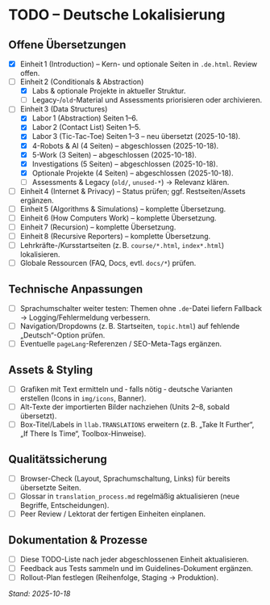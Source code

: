 # TODO – Deutsche Lokalisierung

## Offene Übersetzungen
- [x] Einheit 1 (Introduction) – Kern- und optionale Seiten in `.de.html`. Review offen.  
- [ ] Einheit 2 (Conditionals & Abstraction)  
  - [x] Labs & optionale Projekte in aktueller Struktur.  
  - [ ] Legacy-/`old`-Material und Assessments priorisieren oder archivieren.  
- [ ] Einheit 3 (Data Structures)  
  - [x] Labor 1 (Abstraction) Seiten 1–6.  
  - [x] Labor 2 (Contact List) Seiten 1–5.  
  - [x] Labor 3 (Tic-Tac-Toe) Seiten 1–3 – neu übersetzt (2025-10-18).  
  - [x] 4-Robots & AI (4 Seiten) – abgeschlossen (2025-10-18).  
  - [x] 5-Work (3 Seiten) – abgeschlossen (2025-10-18).  
  - [x] Investigations (5 Seiten) – abgeschlossen (2025-10-18).  
  - [x] Optionale Projekte (4 Seiten) – abgeschlossen (2025-10-18).  
  - [ ] Assessments & Legacy (`old/`, `unused-*`) → Relevanz klären.  
- [ ] Einheit 4 (Internet & Privacy) – Status prüfen; ggf. Restseiten/Assets ergänzen.  
- [ ] Einheit 5 (Algorithms & Simulations) – komplette Übersetzung.  
- [ ] Einheit 6 (How Computers Work) – komplette Übersetzung.  
- [ ] Einheit 7 (Recursion) – komplette Übersetzung.  
- [ ] Einheit 8 (Recursive Reporters) – komplette Übersetzung.  
- [ ] Lehrkräfte-/Kursstartseiten (z. B. `course/*.html`, `index*.html`) lokalisieren.  
- [ ] Globale Ressourcen (FAQ, Docs, evtl. `docs/*`) prüfen.

## Technische Anpassungen
- [ ] Sprachumschalter weiter testen: Themen ohne `.de`-Datei liefern Fallback → Logging/Fehlermeldung verbessern.  
- [ ] Navigation/Dropdowns (z. B. Startseiten, `topic.html`) auf fehlende „Deutsch“-Option prüfen.  
- [ ] Eventuelle `pageLang`-Referenzen / SEO-Meta-Tags ergänzen.

## Assets & Styling
- [ ] Grafiken mit Text ermitteln und ‑ falls nötig ‑ deutsche Varianten erstellen (Icons in `img/icons`, Banner).  
- [ ] Alt-Texte der importierten Bilder nachziehen (Units 2–8, sobald übersetzt).  
- [ ] Box-Titel/Labels in `llab.TRANSLATIONS` erweitern (z. B. „Take It Further“, „If There Is Time“, Toolbox-Hinweise).

## Qualitätssicherung
- [ ] Browser-Check (Layout, Sprachumschaltung, Links) für bereits übersetzte Seiten.  
- [ ] Glossar in `translation_process.md` regelmäßig aktualisieren (neue Begriffe, Entscheidungen).  
- [ ] Peer Review / Lektorat der fertigen Einheiten einplanen.

## Dokumentation & Prozesse
- [ ] Diese TODO-Liste nach jeder abgeschlossenen Einheit aktualisieren.  
- [ ] Feedback aus Tests sammeln und im Guidelines-Dokument ergänzen.  
- [ ] Rollout-Plan festlegen (Reihenfolge, Staging → Produktion).

 _Stand: 2025-10-18_

